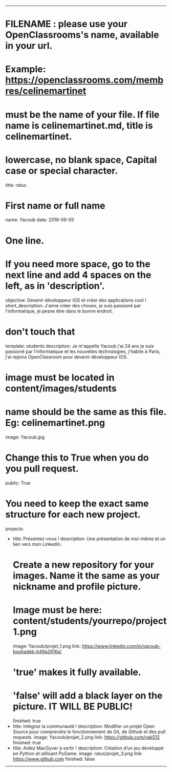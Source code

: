 ---

# FILENAME : please use your OpenClassrooms's name, available in your url.
# Example: https://openclassrooms.com/membres/celinemartinet
# must be the name of your file. If file name is celinemartinet.md, title is celinemartinet.
# lowercase, no blank space, Capital case or special character.
title: ratus

# First name or full name
name: Yacoub
date: 2018-09-05

# One line.
# If you need more space, go to the next line and add 4 spaces on the left, as in 'description'.
objective: Devenir développeur IOS et créer des applications cool !
short_description: J'aime créer des choses, je suis passioné par l'informatique, je pesne être dans le bonne endroit.

# don't touch that
template: students
description:
   Je m'appelle Yacoub j'ai 24 ans je suis passioné par l'informatique et les 
   nouvelles technologies, j'habite à Paris, j'ai rejoins OpenClassroom pour devenir
   développeur IOS.

# image must be located in content/images/students
# name should be the same as this file. Eg: celinemartinet.png
image: Yacoub.jpg

# Change this to True when you do you pull request.
public: True

# You need to keep the exact same structure for each new project.
projects:
  - title: Présentez-vous !
    description: Une présentation de moi-même et un lien vers mon LinkedIn.
    # Create a new repository for your images. Name it the same as your nickname and profile picture.
    # Image must be here: content/students/yourrepo/project1.png
    image: Yacoub/projet_1.png
    link: https://www.linkedin.com/in/yacoub-bouhadeb-b49a2616a/
    # 'true' makes it fully available.
    # 'false' will add a black layer on the picture. IT WILL BE PUBLIC!
    finished: true
  - title: Intégrez la communauté !
    description: Modifier un projet Open Source pour comprendre le fonctionnement de Git, de Github et des pull requests. 
    image: Yacoub/projet_2.png
    link: https://github.com/yak512
    finished: true
  - title: Aidez MacGyver à sortir !
    description: Création d’un jeu développé en Python et utilisant PyGame.
    image: ratus/projet_3.png
    link: https://www.github.com
    finished: false
---
